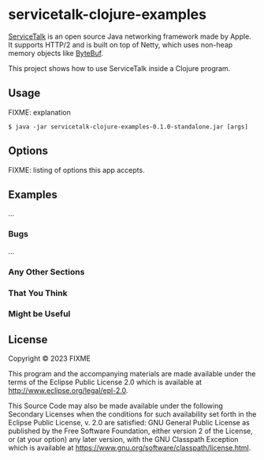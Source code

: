# servicetalk-clojure-examples

[ServiceTalk](https://github.com/apple/servicetalk) is an open source Java networking framework made by Apple. It supports HTTP/2 and is built on top of Netty, which uses non-heap memory objects like [ByteBuf](https://netty.io/4.1/api/io/netty/buffer/ByteBuf.html).

This project shows how to use ServiceTalk inside a Clojure program.

## Usage

FIXME: explanation

    $ java -jar servicetalk-clojure-examples-0.1.0-standalone.jar [args]

## Options

FIXME: listing of options this app accepts.

## Examples

...

### Bugs

...

### Any Other Sections
### That You Think
### Might be Useful

## License

Copyright © 2023 FIXME

This program and the accompanying materials are made available under the
terms of the Eclipse Public License 2.0 which is available at
http://www.eclipse.org/legal/epl-2.0.

This Source Code may also be made available under the following Secondary
Licenses when the conditions for such availability set forth in the Eclipse
Public License, v. 2.0 are satisfied: GNU General Public License as published by
the Free Software Foundation, either version 2 of the License, or (at your
option) any later version, with the GNU Classpath Exception which is available
at https://www.gnu.org/software/classpath/license.html.
